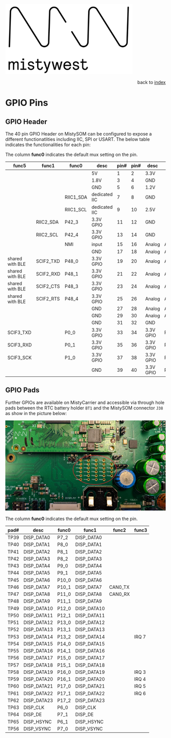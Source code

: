 <img src="../files/img/2018_MistyWest_LogoCombo_FINAL_RGB.png" alt="MistyWest" width="400"/><div style="text-align: right">back to [index](../README.md)</div>

# GPIO Pins

## GPIO Header

The 40 pin GPIO Header on MistySOM can be configured to expose a different functionatlities including IIC, SPI or USART. The below table indicates the functionalities for each pin:

The column **func0** indicates the default mux setting on the pin.

|func5| func1|func0|desc|pin#|pin#|desc|func0|func1|
|-----|------|-----|----|----|----|----|-----|-----|
||||	5V| 1|2|3.3V | |
||||	1.8V	|3|	4|	GND	| |
||||	GND|	5|	6|	1.2V	||
|||RIIC1_SDA|	dedicated IIC|	7|	8|	GND	||
|||RIIC1_SCL|	dedicated IIC|	9|	10|	2.5V	||
||RIIC2_SDA|	P42_3|	3.3V GPIO|	11|	12|	GND	||
||RIIC2_SCL|	P42_4|	3.3V GPIO	|13	|14	|GND		||
|||NMI	|input	|15	|16	|Analog	|ADC_CH0	|
|||			|GND	|17	|18	|Analog	|ADC_CH1	||
|shared with BLE|	SCIF2_TXD	|P48_0	|3.3V GPIO|	19	|20|	Analog|	ADC_CH2	|
|shared with BLE|	SCIF2_RXD	|P48_1	|3.3V GPIO|	21	|22	|Analog|	ADC_CH3	|
|shared with BLE|	SCIF2_CTS	|P48_3	|3.3V GPIO|	23	|24	|Analog|ADC_CH4	|
|shared with BLE|	SCIF2_RTS	|P48_4	|3.3V GPIO|	25	|26	|Analog|	ADC_CH5	|
||||	GND	|27	|28	|Analog	|ADC_CH6	|
||||GND	|29	|30	|Analog	|ADC_CH7	|
||||GND	|31	|32	|GND		
|SCIF3_TXD|		|P0_0	|3.3V GPIO|	33|	34|	3.3V GPIO|	P43_0|RSPI0_CK
|SCIF3_RXD|		|P0_1	|3.3V GPIO|	35|	36|	3.3V GPIO|	P43_1|SPI0_MOSI
|SCIF3_SCK|		|P1_0	|3.3V GPIO|	37|	38|	3.3V GPIO|	P43_2|SPI0_MISO
||||	GND|	39|	40|	3.3V GPIO|	P43_3|	RSPI0_SSL

## GPIO Pads

Further GPIOs are available on MistyCarrier and accessible via through hole pads between the RTC battery holder `BT1` and the MistySOM connector `J38` as show in the picture below:

<img src="../files/img/DebugPads.jpg" alt="MistyCarrier DebugPads"/>

The column **func0** indicates the default mux setting on the pin.

|pad#|desc|func0|func1|func2|func3|
|----|----|----|----|----|----|
|TP39|DISP_DATA0|P7_2|DISP_DATA0|||
|TP40|DISP_DATA1|P8_0|DISP_DATA1|||
|TP41|DISP_DATA2|P8_1|DISP_DATA2|||
|TP42|DISP_DATA3|P8_2|DISP_DATA3|||
|TP43|DISP_DATA4|P9_0|DISP_DATA4|||
|TP44|DISP_DATA5|P9_1|DISP_DATA5|||
|TP45|DISP_DATA6|P10_0|DISP_DATA6|||
|TP46|DISP_DATA7|P10_1|DISP_DATA7|CAN0_TX||
|TP47|DISP_DATA8|P11_0|DISP_DATA8|CAN0_RX||
|TP48|DISP_DATA9|P11_1|DISP_DATA9|||
|TP49|DISP_DATA10|P12_0|DISP_DATA10|||
|TP50|DISP_DATA11|P12_1|DISP_DATA11|||
|TP51|DISP_DATA12|P13_0|DISP_DATA12|||
|TP52|DISP_DATA13|P13_1|DISP_DATA13|||
|TP53|DISP_DATA14|P13_2|DISP_DATA14||IRQ 7|
|TP54|DISP_DATA15|P14_0|DISP_DATA15|||
|TP55|DISP_DATA16|P14_1|DISP_DATA16|||
|TP56|DISP_DATA17|P15_0|DISP_DATA17|||
|TP57|DISP_DATA18|P15_1|DISP_DATA18|||
|TP58|DISP_DATA19|P16_0|DISP_DATA19||IRQ 3|
|TP59|DISP_DATA20|P16_1|DISP_DATA20||IRQ 4|
|TP60|DISP_DATA21|P17_0|DISP_DATA21||IRQ 5|
|TP61|DISP_DATA22|P17_1|DISP_DATA22||IRQ 6|
|TP62|DISP_DATA23|P17_2|DISP_DATA23|||
|TP63|DISP_CLK|P6_0|DISP_CLK|||
|TP64|DISP_DE|P7_1|DISP_DE|||
|TP65|DISP_HSYNC|P6_1|DISP_HSYNC|||
|TP56|DISP_VSYNC|P7_0|DISP_VSYNC|||


